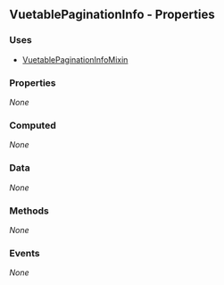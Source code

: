 ## VuetablePaginationInfo - Properties

### Uses
- [VuetablePaginationInfoMixin](VuetablePaginationInfoMixin)

### Properties

_None_

### Computed

_None_

### Data

_None_

### Methods

_None_

### Events

_None_

